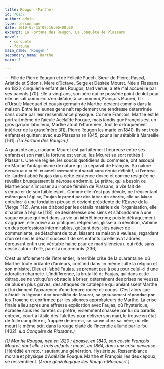 ```yaml
---
title: Rougon (Marthe)
id: 76137
author: admin
type: personnage
date: 2010-03-15T09:16:06+00:00
excerpt: La Fortune des Rougon, La Conquête de Plassans
novel:
  - conquete
  - fortune
main_name: 'Rougon '
secondary_name: Marthe
main: 1

---
```

— Fille de Pierre Rougon et de Félicité Puech. Sœur de Pierre, Pascal, Aristide et Sidonie. Mère d&rsquo;Octave, Serge et Désirée Mouret. Née à Plassans en 1820, cinquième enfant des Rougon, tard venue, a été mal accueillie par ses parents [70]. Elle a vingt ans, son père qui ne possède point de dot pour elle ne sait comment s&rsquo;en défaire; à ce moment, François Mouret, fils d&rsquo;Ursule Macquart et cousin germain de Marthe, devient commis dans la maison. Entre les jeunes gens naît rapidement une tendresse déterminée sans doute par leur ressemblance physique. Comme François, Marthe est le portrait même de l&rsquo;aïeule Adélaïde Fouque, mais tandis que François est un gros garçon laborieux, Marthe atout l&rsquo;effarement, tout le détraquement intérieur de la grand&rsquo;mère [81]. Pierre Rougon les marie en 1840. Ils ont trois enfants et quittent avec eux Plassans en 1845, pour aller s&rsquo;établir à Marseille [161]. _(La Fortune des Rougon.)_

A quarante ans, madame Mouret est parfaitement heureuse entre ses enfants et son mari, la fortune est venue, les Mouret se sont retirés à Plassans. Une vie réglée, les soucis quotidiens du commerce, ont assoupi en Marthe l&rsquo;antagonisme de nature qui la séparait de François. Sa nature nerveuse a subi un amollissement qui serait sans doute définitif, si l&rsquo;entrée de l&rsquo;ardent abbé Faujas dans cette existence douce et comme résignée ne réveillait brusquement la névrose endormie. Le prêtre, qui a besoin de Marthe pour s&rsquo;imposer au inonde féminin de Plassans, a vite fait de s&rsquo;emparer de son faible esprit. Comme elle n&rsquo;est pas dévote, ne fréquentant même pas l&rsquo;église, Faujas la prend par des idées de charité, elle se laisse entraîner à une fondation pieuse et devient présidente de l&rsquo;Œuvre de la Vierge [112]. Amusée d&rsquo;abord par les détails matériels de l&rsquo;organisation, elle s&rsquo;habitue à l&rsquo;église [118], se désintéresse des siens et s&rsquo;abandonne à une vague extase qui met dans sa vie un intérêt inconnu; puis le détraquement s&rsquo;aggrave, elle arrive aux pratiques religieuses, glisse à la dévotion, s&rsquo;abîme en des confessions interminables, goûtant des joies naïves de communiante, se détachant de tout, laissant sa maison à vauleau, regardant d&rsquo;un œil sec le départ successif de ses enfants qu&rsquo;elle avait adorés, éprouvant enfin une véritable haine pour ce mari silencieux, qui rôde sans cesse autour d&rsquo;elle, pareil à un remords [236].

C&rsquo;est un affolement de l&rsquo;être entier, la terrible crise de la quarantaine, où Marthe, toute brûlante d&rsquo;ardeurs, confond dans un même culte la religion et son ministre, Dieu et l&rsquo;abbé Faujas, se prenant peu à peu pour celui-ci d&rsquo;une adoration charnelle. L&rsquo;indifférence, la brutalité de Faujas, qui dans cette détraquée ne voit qu&rsquo;un obstacle à briser, déterminent des crises nerveuses de plus en plus graves, des attaques de catalepsie qui anéantissent Marthe et lui donnent l&rsquo;apparence d&rsquo;une femme rouée de coups. C&rsquo;est alors que s&rsquo;établit la légende des brutalités de Mouret, soigneusement répandue par les Trouche et confirmée par les silences approbateurs de Marthe. La crise finale a lieu après une affreuse explication avec Faujas, où l&rsquo;hystérique, écrasée sous les duretés du prêtre, violemment chassée par lui du paradis entrevu, court à l&rsquo;Asile des Tulettes pour délivrer son mari, le trouve en état de folie complète et, frappée de terreur, se sauve chez sa mère, où elle meurt le même soir, dans la rouge clarté de l&rsquo;incendie allumé par le fou [402]_. (La Conquête de Plassans.)_

_(1) Marthe Rougon, née en 1820 ; épouse, en 1840, son cousin François Mouret, dont elle a trois enfants ; meurt, en 1864, dans une crise nerveuse._ [Hérédité en retour sautant une génération. Hystérique. Ressemblance morale et physique d&rsquo;Adélaïde Fouque. Marthe et François, les deux époux, se ressemblent. _(Arbre généalogique des Rougon-Macquart.)_